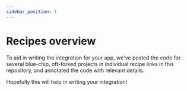 ```yaml
---
sidebar_position: 1
---
```

<!--TODO make this the main page when clicking into the receipe folder -->
# Recipes overview

To aid in writing the integration for your app, we've posted the code for several blue-chip, oft-forked projects in individual recipe links in this repository, and annotated the code with relevant details.

Hopefully this will help in writing your integration! 


<!--TODO CTA to post on #Build on Zapper discord if they have any issues-->

